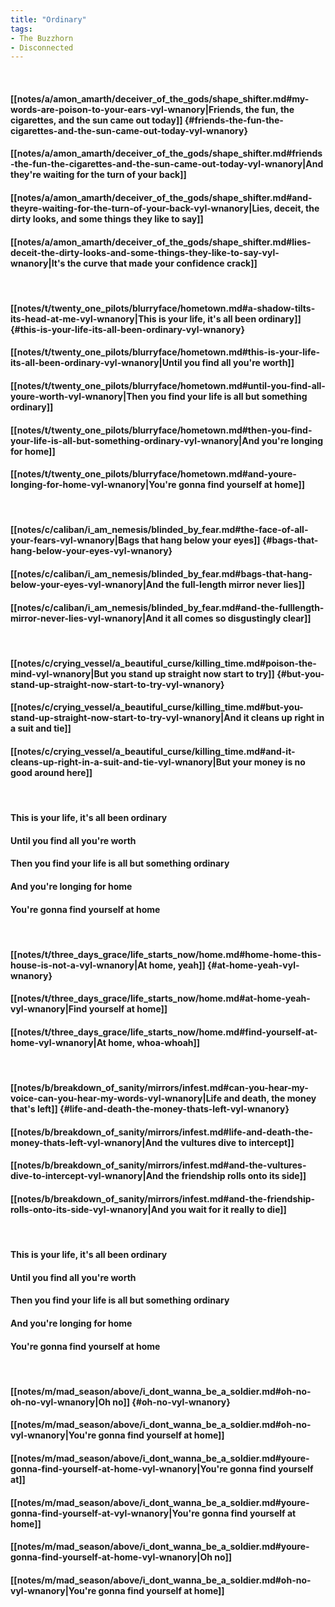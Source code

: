 ```yaml
---
title: "Ordinary"
tags:
- The Buzzhorn
- Disconnected
---
```

&nbsp;
#### [[notes/a/amon_amarth/deceiver_of_the_gods/shape_shifter.md#my-words-are-poison-to-your-ears-vyl-wnanory|Friends, the fun, the cigarettes, and the sun came out today]] {#friends-the-fun-the-cigarettes-and-the-sun-came-out-today-vyl-wnanory}
#### [[notes/a/amon_amarth/deceiver_of_the_gods/shape_shifter.md#friends-the-fun-the-cigarettes-and-the-sun-came-out-today-vyl-wnanory|And they're waiting for the turn of your back]]
#### [[notes/a/amon_amarth/deceiver_of_the_gods/shape_shifter.md#and-theyre-waiting-for-the-turn-of-your-back-vyl-wnanory|Lies, deceit, the dirty looks, and some things they like to say]]
#### [[notes/a/amon_amarth/deceiver_of_the_gods/shape_shifter.md#lies-deceit-the-dirty-looks-and-some-things-they-like-to-say-vyl-wnanory|It's the curve that made your confidence crack]]
&nbsp;
#### [[notes/t/twenty_one_pilots/blurryface/hometown.md#a-shadow-tilts-its-head-at-me-vyl-wnanory|This is your life, it's all been ordinary]] {#this-is-your-life-its-all-been-ordinary-vyl-wnanory}
#### [[notes/t/twenty_one_pilots/blurryface/hometown.md#this-is-your-life-its-all-been-ordinary-vyl-wnanory|Until you find all you're worth]]
#### [[notes/t/twenty_one_pilots/blurryface/hometown.md#until-you-find-all-youre-worth-vyl-wnanory|Then you find your life is all but something ordinary]]
#### [[notes/t/twenty_one_pilots/blurryface/hometown.md#then-you-find-your-life-is-all-but-something-ordinary-vyl-wnanory|And you're longing for home]]
#### [[notes/t/twenty_one_pilots/blurryface/hometown.md#and-youre-longing-for-home-vyl-wnanory|You're gonna find yourself at home]]
&nbsp;
#### [[notes/c/caliban/i_am_nemesis/blinded_by_fear.md#the-face-of-all-your-fears-vyl-wnanory|Bags that hang below your eyes]] {#bags-that-hang-below-your-eyes-vyl-wnanory}
#### [[notes/c/caliban/i_am_nemesis/blinded_by_fear.md#bags-that-hang-below-your-eyes-vyl-wnanory|And the full-length mirror never lies]]
#### [[notes/c/caliban/i_am_nemesis/blinded_by_fear.md#and-the-fulllength-mirror-never-lies-vyl-wnanory|And it all comes so disgustingly clear]]
&nbsp;
#### [[notes/c/crying_vessel/a_beautiful_curse/killing_time.md#poison-the-mind-vyl-wnanory|But you stand up straight now start to try]] {#but-you-stand-up-straight-now-start-to-try-vyl-wnanory}
#### [[notes/c/crying_vessel/a_beautiful_curse/killing_time.md#but-you-stand-up-straight-now-start-to-try-vyl-wnanory|And it cleans up right in a suit and tie]]
#### [[notes/c/crying_vessel/a_beautiful_curse/killing_time.md#and-it-cleans-up-right-in-a-suit-and-tie-vyl-wnanory|But your money is no good around here]]
&nbsp;
#### This is your life, it's all been ordinary
#### Until you find all you're worth
#### Then you find your life is all but something ordinary
#### And you're longing for home
#### You're gonna find yourself at home
&nbsp;
#### [[notes/t/three_days_grace/life_starts_now/home.md#home-home-this-house-is-not-a-vyl-wnanory|At home, yeah]] {#at-home-yeah-vyl-wnanory}
#### [[notes/t/three_days_grace/life_starts_now/home.md#at-home-yeah-vyl-wnanory|Find yourself at home]]
#### [[notes/t/three_days_grace/life_starts_now/home.md#find-yourself-at-home-vyl-wnanory|At home, whoa-whoah]]
&nbsp;
#### [[notes/b/breakdown_of_sanity/mirrors/infest.md#can-you-hear-my-voice-can-you-hear-my-words-vyl-wnanory|Life and death, the money that's left]] {#life-and-death-the-money-thats-left-vyl-wnanory}
#### [[notes/b/breakdown_of_sanity/mirrors/infest.md#life-and-death-the-money-thats-left-vyl-wnanory|And the vultures dive to intercept]]
#### [[notes/b/breakdown_of_sanity/mirrors/infest.md#and-the-vultures-dive-to-intercept-vyl-wnanory|And the friendship rolls onto its side]]
#### [[notes/b/breakdown_of_sanity/mirrors/infest.md#and-the-friendship-rolls-onto-its-side-vyl-wnanory|And you wait for it really to die]]
&nbsp;
#### This is your life, it's all been ordinary
#### Until you find all you're worth
#### Then you find your life is all but something ordinary
#### And you're longing for home
#### You're gonna find yourself at home
&nbsp;
#### [[notes/m/mad_season/above/i_dont_wanna_be_a_soldier.md#oh-no-oh-no-vyl-wnanory|Oh no]] {#oh-no-vyl-wnanory}
#### [[notes/m/mad_season/above/i_dont_wanna_be_a_soldier.md#oh-no-vyl-wnanory|You're gonna find yourself at home]]
#### [[notes/m/mad_season/above/i_dont_wanna_be_a_soldier.md#youre-gonna-find-yourself-at-home-vyl-wnanory|You're gonna find yourself at]]
#### [[notes/m/mad_season/above/i_dont_wanna_be_a_soldier.md#youre-gonna-find-yourself-at-vyl-wnanory|You're gonna find yourself at home]]
#### [[notes/m/mad_season/above/i_dont_wanna_be_a_soldier.md#youre-gonna-find-yourself-at-home-vyl-wnanory|Oh no]]
#### [[notes/m/mad_season/above/i_dont_wanna_be_a_soldier.md#oh-no-vyl-wnanory|You're gonna find yourself at home]]
